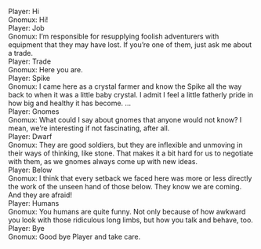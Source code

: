 Player: Hi  
Gnomux: Hi!  
Player: Job  
Gnomux: I’m responsible for resupplying foolish adventurers with equipment that they may have lost. If you’re one of them, just ask me about a trade.  
Player: Trade  
Gnomux: Here you are.  
Player: Spike  
Gnomux: I came here as a crystal farmer and know the Spike all the way back to when it was a little baby crystal. I admit I feel a little fatherly pride in how big and healthy it has become. …  
Player: Gnomes  
Gnomux: What could I say about gnomes that anyone would not know? I mean, we’re interesting if not fascinating, after all.  
Player: Dwarf  
Gnomux: They are good soldiers, but they are inflexible and unmoving in their ways of thinking, like stone. That makes it a bit hard for us to negotiate with them, as we gnomes always come up with new ideas.  
Player: Below  
Gnomux: I think that every setback we faced here was more or less directly the work of the unseen hand of those below. They know we are coming. And they are afraid!  
Player: Humans  
Gnomux: You humans are quite funny. Not only because of how awkward you look with those ridiculous long limbs, but how you talk and behave, too.  
Player: Bye  
Gnomux: Good bye Player and take care.  
